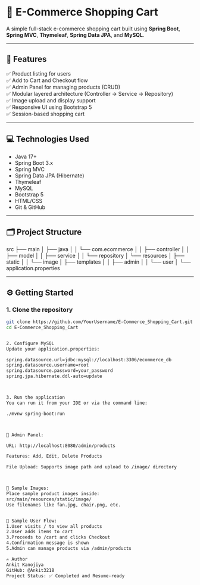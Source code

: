 # 🛒 E-Commerce Shopping Cart

A simple full-stack e-commerce shopping cart built using **Spring Boot**, **Spring MVC**, **Thymeleaf**, **Spring Data JPA**, and **MySQL**.

---

## 🔧 Features

✅ Product listing for users  
✅ Add to Cart and Checkout flow  
✅ Admin Panel for managing products (CRUD)  
✅ Modular layered architecture (Controller → Service → Repository)  
✅ Image upload and display support  
✅ Responsive UI using Bootstrap 5  
✅ Session-based shopping cart

---

## 💻 Technologies Used

- Java 17+
- Spring Boot 3.x
- Spring MVC
- Spring Data JPA (Hibernate)
- Thymeleaf
- MySQL
- Bootstrap 5
- HTML/CSS
- Git & GitHub

---

## 🗂️ Project Structure

src
├── main
│ ├── java
│ │ └── com.ecommerce
│ │ ├── controller
│ │ ├── model
│ │ ├── service
│ │ └── repository
│ └── resources
│ ├── static
│ │ └── image
│ ├── templates
│ │ ├── admin
│ │ └── user
│ └── application.properties




---

## ⚙️ Getting Started

### 1. Clone the repository

```bash
git clone https://github.com/YourUsername/E-Commerce_Shopping_Cart.git
cd E-Commerce_Shopping_Cart


2. Configure MySQL
Update your application.properties:

spring.datasource.url=jdbc:mysql://localhost:3306/ecommerce_db
spring.datasource.username=root
spring.datasource.password=your_password
spring.jpa.hibernate.ddl-auto=update



3. Run the application
You can run it from your IDE or via the command line:

./mvnw spring-boot:run



🔐 Admin Panel:

URL: http://localhost:8080/admin/products

Features: Add, Edit, Delete Products

File Upload: Supports image path and upload to /image/ directory



📁 Sample Images:
Place sample product images inside:
src/main/resources/static/image/
Use filenames like fan.jpg, chair.png, etc.


🧪 Sample User Flow:
1.User visits / to view all products
2.User adds items to cart
3.Proceeds to /cart and clicks Checkout
4.Confirmation message is shown
5.Admin can manage products via /admin/products

✍️ Author
Ankit Kanojiya
GitHub: @Ankit3218
Project Status: ✅ Completed and Resume-ready









